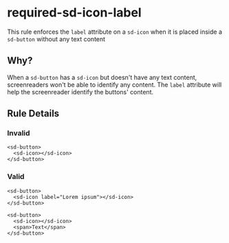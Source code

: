 # required-sd-icon-label

This rule enforces the `label` attribute on a `sd-icon` when it is placed inside a `sd-button` without any text content

## Why?

When a `sd-button` has a `sd-icon` but doesn't have any text content, screenreaders won't be able to identify any content. The `label` attribute will help the screenreader identify the buttons' content.

## Rule Details

### Invalid

```
<sd-button>
  <sd-icon></sd-icon>
</sd-button>
```

### Valid

```
<sd-button>
  <sd-icon label="Lorem ipsum"></sd-icon>
</sd-button>
```

```
<sd-button>
  <sd-icon></sd-icon>
  <span>Text</span>
</sd-button>
```
